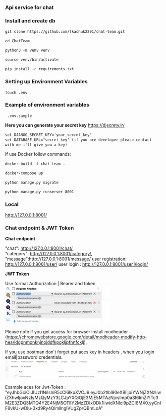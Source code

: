### Api service for chat

###  Install  and create db
```shell
git clone https://github.com/tkachuk2291/chat-team.git
``` 
```shell
cd ChatTeam
```
```shell
python3 -m venv venv  
``` 
```shell
source venv/bin/activate  
```
```shell
pip install -r requirements.txt  
```
### Setting up Environment Variables
```shell
touch .env  
```
### Example of environment variables
``` 
 .env.sample 
```
**Here you can generate your secret key** 
https://djecrety.ir/ 
``` 
set DJANGO_SECRET_KEY='your_secret_key'
set DATABASE_URL="secret_key" (if you are developer please contact with me i'll give you a key)
```


If use Docker follow commands:

```shell
docker build -t chat-team . 
```

```shell
docker-compose up
```

```shell
python manage.py migrate  
```
```shell
python manage.py runserver 8001 
```

### Local
http://127.0.0.1:8001/

### Chat endpoint & JWT Token

**Chat endpoint**

"chat": http://127.0.0.1:8001/chat/,  
"category": http://127.0.0.1:8001/category/,  
"message":http://127.0.0.1:8001/message/
user registration: http://127.0.0.1:8001/user/
user login : http://127.0.0.1:8001/user1/login/

**JWT Token**

Use format Authorization | Bearer and token  
![img.png](img.png)  

Please note if you get access for browser install modheader (https://chromewebstore.google.com/detail/modheader-modify-http-hea/idgpnmonknjnojddfkpgkljpfnnfcklj),

If you use postman don't forget put aces key in headers , when you login email|password credentials.
![img_1.png](img_1.png)  

Example aces for Jwt-Token : "eyJhbGciOiJIUzI1NiIsInR5cCI6IkpXVCJ9.eyJ0b2tlbl90eXBlIjoiYWNjZXNzIiwiZXhwIjoxNzIyMzQyMzY3LCJpYXQiOjE3MjE5MTAzNjcsImp0aSI6ImZlYTc3M2E3ZDQ5MTQ4Y2E4NjM5OTllY2MzZDIxODk1IiwidXNlcl9pZCI6MX0.yyCnIF9vkU-wDlu-3xd9Ry4QlmllnglVUgZprQBmLoA"











